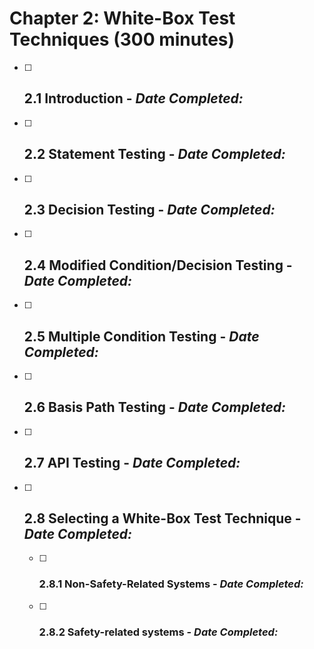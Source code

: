 # Chapter 2: White-Box Test Techniques (300 minutes)

- [ ] ## 2.1 Introduction - _Date Completed:_
- [ ] ## 2.2 Statement Testing - _Date Completed:_
- [ ] ## 2.3 Decision Testing - _Date Completed:_
- [ ] ## 2.4 Modified Condition/Decision Testing - _Date Completed:_
- [ ] ## 2.5 Multiple Condition Testing - _Date Completed:_
- [ ] ## 2.6 Basis Path Testing - _Date Completed:_
- [ ] ## 2.7 API Testing - _Date Completed:_
- [ ] ## 2.8 Selecting a White-Box Test Technique - _Date Completed:_
  - [ ] ### 2.8.1 Non-Safety-Related Systems - _Date Completed:_
  - [ ] ### 2.8.2 Safety-related systems - _Date Completed:_
